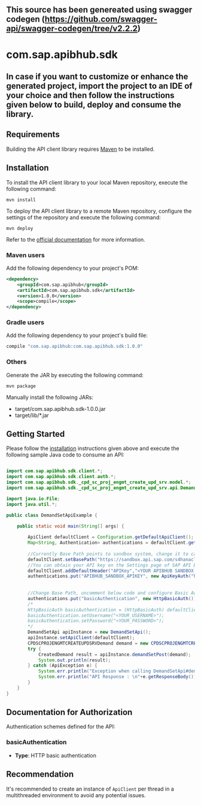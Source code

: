 ## This source has been genereated using swagger codegen (https://github.com/swagger-api/swagger-codegen/tree/v2.2.2)

# com.sap.apibhub.sdk

## In case if you want to customize or enhance the generated project, import the project to an IDE of your choice and then follow the instructions given below to build, deploy and consume the library. 

## Requirements

Building the API client library requires [Maven](https://maven.apache.org/) to be installed.

## Installation

To install the API client library to your local Maven repository, execute the following command:

```shell
mvn install
```

To deploy the API client library to a remote Maven repository, configure the settings of the repository and execute the following command:

```shell
mvn deploy
```

Refer to the [official documentation](https://maven.apache.org/plugins/maven-deploy-plugin/usage.html) for more information.

### Maven users

Add the following dependency to your project's POM:

```xml
<dependency>
    <groupId>com.sap.apibhub</groupId>
    <artifactId>com.sap.apibhub.sdk</artifactId>
    <version>1.0.0</version>
    <scope>compile</scope>
</dependency>
```

### Gradle users

Add the following dependency to your project's build file:

```groovy
compile "com.sap.apibhub:com.sap.apibhub.sdk:1.0.0"
```

### Others

Generate the JAR by executing the following command:

    mvn package

Manually install the following JARs:

* target/com.sap.apibhub.sdk-1.0.0.jar
* target/lib/*.jar

## Getting Started

Please follow the [installation](#installation) instructions given above and execute the following sample Java code to consume an API:

```java

import com.sap.apibhub.sdk.client.*;
import com.sap.apibhub.sdk.client.auth.*;
import com.sap.apibhub.sdk._cpd_sc_proj_engmt_create_upd_srv.model.*;
import com.sap.apibhub.sdk._cpd_sc_proj_engmt_create_upd_srv.api.DemandSetApi;

import java.io.File;
import java.util.*;

public class DemandSetApiExample {

    public static void main(String[] args) {
    
		ApiClient defaultClient = Configuration.getDefaultApiClient(); 
		Map<String, Authentication> authentications = defaultClient.getAuthentications();       
		
		//Currently Base Path points to sandbox system, change it to call your API Endpoint
		defaultClient.setBasePath("https://sandbox.api.sap.com/s4hanacloud/sap/opu/odata/cpd/SC_PROJ_ENGMT_CREATE_UPD_SRV");
		//You can obtain your API key on the Settings page of SAP API Business Hub. In the Settings page, choose the Show API Key toggle button to display and copy your API key. You have to be logged in to view your API Key.
		defaultClient.addDefaultHeader("APIKey","<YOUR APIBHUB SANDBOX APIKEY>"); 		
		authentications.put("APIBHUB_SANDBOX_APIKEY", new ApiKeyAuth("header", "APIKey"));
		            
        
		//Change Base Path, uncomment below code and configure Basic Authorization to call your API Endpoint: basicAuthentication
		authentications.put("basicAuthentication", new HttpBasicAuth());
		/*
		HttpBasicAuth basicAuthentication = (HttpBasicAuth) defaultClient.getAuthentication("basicAuthentication");
		basicAuthentication.setUsername("<YOUR_USERNAME>");
		basicAuthentication.setPassword("<YOUR_PASSWORD>");
		*/		
        DemandSetApi apiInstance = new DemandSetApi();
        apiInstance.setApiClient(defaultClient);
        CPDSCPROJENGMTCREATEUPDSRVDemand demand = new CPDSCPROJENGMTCREATEUPDSRVDemand(); // CPDSCPROJENGMTCREATEUPDSRVDemand | New entity
        try {
            CreatedDemand result = apiInstance.demandSetPost(demand);
            System.out.println(result);
        } catch (ApiException e) {
            System.err.println("Exception when calling DemandSetApi#demandSetPost");
            System.err.println("API Response : \n"+e.getResponseBody()); 
        }
    }
}

```

## Documentation for Authorization


Authentication schemes defined for the API:
### basicAuthentication

- **Type**: HTTP basic authentication

 

## Recommendation

It's recommended to create an instance of `ApiClient` per thread in a multithreaded environment to avoid any potential issues.

